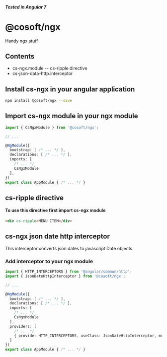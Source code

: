 ##### Tested in Angular 7

# @cosoft/ngx

Handy ngx stuff

## Contents

- cs-ngx.module
-- cs-ripple directive
- cs-json-data-http.interceptor 

## Install cs-ngx in your angular application
```bash
npm install @cosoft/ngx --save
```

## Import cs-ngx module in your ngx module
```typescript
import { CsNgxModule } from '@cosoft/ngx';

// ...

@NgModule({
  bootstrap: [ /* ... */ ],
  declarations: [ /* ... */ ],
  imports: [
    /* ... */
    CsNgxModule
  ],
})
export class AppModule { /* ... */ }
```

## cs-ripple directive 
#### To use this directive first import cs-ngx module

```html
<div cs-ripple>MENU ITEM</div>
```

## cs-ngx json date http interceptor
This interceptor converts json dates to javascript Date objects

### Add interceptor to your ngx module
```typescript
import { HTTP_INTERCEPTORS } from '@angular/common/http';
import { JsonDateHttpInterceptor } from '@cosoft/ngx';

// ...

@NgModule({
  bootstrap: [ /* ... */ ],
  declarations: [ /* ... */ ],
  imports: [
    /* ... */
    CsNgxModule
  ],
  providers: [
    /* ... */
    { provide: HTTP_INTERCEPTORS, useClass: JsonDateHttpInterceptor, multi: true }
  ]
})
export class AppModule { /* ... */ }
```